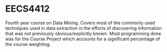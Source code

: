 # EECS4412
Fourth year course on Data Mining. Covers most of the commonly used techniques used in data extraction in the efforts of discovering information that was not previously obvious/explicitly known.
Most programming done was for the Course Project which accounts for a significant percentage of the course weighting.
